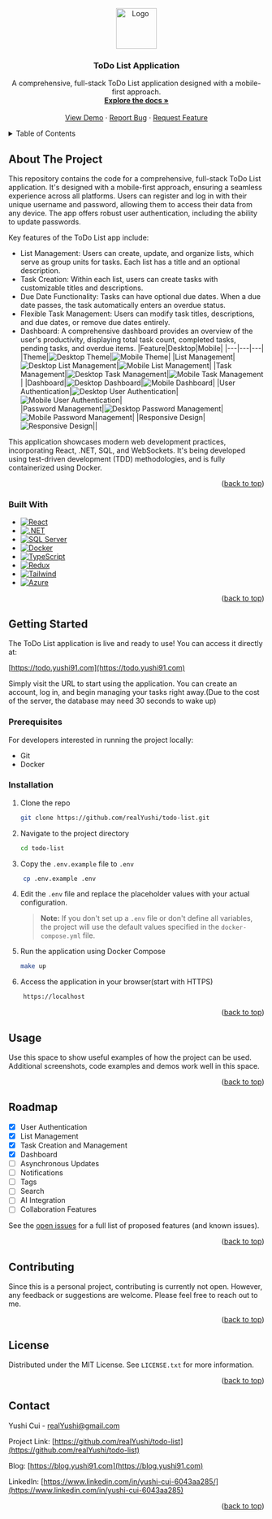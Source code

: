 <a id="readme-top"></a>

<div align="center">
  <a href="https://github.com/realYushi/todo-list">
    <img src="Images/logo.jpg" alt="Logo" width="80" height="80">
  </a>

<h3 align="center">ToDo List Application</h3>

  <p align="center">
    A comprehensive, full-stack ToDo List application designed with a mobile-first approach.
    <br />
    <a href="https://github.com/realYushi/todo-list"><strong>Explore the docs »</strong></a>
    <br />
    <br />
    <a href="https://todo.yushi91.com">View Demo</a>
    ·
    <a href="https://github.com/realYushi/todo-list/issues/new?labels=bug&template=bug-report---.md">Report Bug</a>
    ·
    <a href="https://github.com/realYushi/todo-list/issues/new?labels=enhancement&template=feature-request---.md">Request Feature</a>
  </p>
</div>

<details>
  <summary>Table of Contents</summary>
  <ol>
    <li>
      <a href="#about-the-project">About The Project</a>
      <ul>
        <li><a href="#built-with">Built With</a></li>
      </ul>
    </li>
    <li>
      <a href="#getting-started">Getting Started</a>
      <ul>
        <li><a href="#prerequisites">Prerequisites</a></li>
        <li><a href="#installation">Installation</a></li>
      </ul>
    </li>
    <li><a href="#usage">Usage</a></li>
    <li><a href="#roadmap">Roadmap</a></li>
    <li><a href="#contributing">Contributing</a></li>
    <li><a href="#license">License</a></li>
    <li><a href="#contact">Contact</a></li>
  </ol>
</details>

## About The Project

This repository contains the code for a comprehensive, full-stack ToDo List application. It's designed with a mobile-first approach, ensuring a seamless experience across all platforms. Users can register and log in with their unique username and password, allowing them to access their data from any device. The app offers robust user authentication, including the ability to update passwords.

Key features of the ToDo List app include:

-   List Management: Users can create, update, and organize lists, which serve as group units for tasks. Each list has a title and an optional description.
-   Task Creation: Within each list, users can create tasks with customizable titles and descriptions.
-   Due Date Functionality: Tasks can have optional due dates. When a due date passes, the task automatically enters an overdue status.
-   Flexible Task Management: Users can modify task titles, descriptions, and due dates, or remove due dates entirely.
-   Dashboard: A comprehensive dashboard provides an overview of the user's productivity, displaying total task count, completed tasks, pending tasks, and overdue items.
    |Feature|Desktop|Mobile|
    |---|---|---|
    |Theme|![Desktop Theme](Images/desktop_Theme.gif)|![Mobile Theme](Images/mobile_Theme.gif)|
    |List Management|![Desktop List Management](Images/desktop_List.gif)|![Mobile List Management](Images/mobile_List.gif)|
    |Task Management|![Desktop Task Management](Images/desktop_Task.gif)|![Mobile Task Management](Images/mobile_Task.gif)|
    |Dashboard|![Desktop Dashboard](Images/desktop_Dashboard.gif)|![Mobile Dashboard](Images/mobile_Dashboard.gif)|
    |User Authentication|![Desktop User Authentication](Images/desktop_Landing.gif)|![Mobile User Authentication](Images/mobile_Landing.gif)|\
    |Password Management|![Desktop Password Management](Images/desktop_Password.gif)|![Mobile Password Management](Images/mobile_Password.gif)|
    |Responsive Design|![Responsive Design](Images/Responsive.gif)||

This application showcases modern web development practices, incorporating React, .NET, SQL, and WebSockets. It's being developed using test-driven development (TDD) methodologies, and is fully containerized using Docker.

<p align="right">(<a href="#readme-top">back to top</a>)</p>

### Built With

-   [![React][React.js]][React-url]
-   [![.NET][.NET]][.NET-url]
-   [![SQL Server][SQL Server]][SQL Server-url]
-   [![Docker][Docker]][Docker-url]
-   [![TypeScript][TypeScript]][TypeScript-url]
-   [![Redux][Redux]][Redux-url]
-   [![Tailwind][Tailwind CSS]][Tailwind-url]
-   [![Azure][Azure]][Azure-url]

<p align="right">(<a href="#readme-top">back to top</a>)</p>

## Getting Started

The ToDo List application is live and ready to use! You can access it directly at:

[https://todo.yushi91.com](https://todo.yushi91.com)

Simply visit the URL to start using the application. You can create an account, log in, and begin managing your tasks right away.(Due to the cost of the server, the database may need 30 seconds to wake up)

### Prerequisites

For developers interested in running the project locally:

-   Git
-   Docker

### Installation

1. Clone the repo
    ```sh
    git clone https://github.com/realYushi/todo-list.git
    ```
2. Navigate to the project directory

    ```sh
    cd todo-list
    ```

3. Copy the `.env.example` file to `.env`

```sh
    cp .env.example .env
```

4. Edit the `.env` file and replace the placeholder values with your actual configuration.
    > **Note:** If you don't set up a `.env` file or don't define all variables, the project will use the default values specified in the `docker-compose.yml` file.
5. Run the application using Docker Compose
    ```sh
    make up
    ```
6. Access the application in your browser(start with HTTPS)

```sh
    https://localhost
```

  <p align="right">(<a href="#readme-top">back to top</a>)</p>

## Usage

Use this space to show useful examples of how the project can be used. Additional screenshots, code examples and demos work well in this space.

<p align="right">(<a href="#readme-top">back to top</a>)</p>

## Roadmap

-   [x] User Authentication
-   [x] List Management
-   [x] Task Creation and Management
-   [x] Dashboard
-   [ ] Asynchronous Updates
-   [ ] Notifications
-   [ ] Tags
-   [ ] Search
-   [ ] AI Integration
-   [ ] Collaboration Features

See the [open issues](https://github.com/realYushi/todo-list/issues) for a full list of proposed features (and known issues).

<p align="right">(<a href="#readme-top">back to top</a>)</p>

## Contributing

Since this is a personal project, contributing is currently not open. However, any feedback or suggestions are welcome. Please feel free to reach out to me.

<p align="right">(<a href="#readme-top">back to top</a>)</p>

## License

Distributed under the MIT License. See `LICENSE.txt` for more information.

<p align="right">(<a href="#readme-top">back to top</a>)</p>

## Contact

Yushi Cui - realYushi@gmail.com

Project Link: [https://github.com/realYushi/todo-list](https://github.com/realYushi/todo-list)

Blog: [https://blog.yushi91.com](https://blog.yushi91.com)

LinkedIn: [https://www.linkedin.com/in/yushi-cui-6043aa285/](https://www.linkedin.com/in/yushi-cui-6043aa285)

<p align="right">(<a href="#readme-top">back to top</a>)</p>

[React.js]: https://img.shields.io/badge/React-20232A?style=for-the-badge&logo=react&logoColor=61DAFB
[React-url]: https://reactjs.org/
[.NET]: https://img.shields.io/badge/.NET-5C2D91?style=for-the-badge&logo=.net&logoColor=white
[.NET-url]: https://dotnet.microsoft.com/
[SQL Server]: https://img.shields.io/badge/Microsoft%20SQL%20Server-CC2927?style=for-the-badge&logo=microsoft%20sql%20server&logoColor=white
[SQL Server-url]: https://www.microsoft.com/en-us/sql-server
[Docker]: https://img.shields.io/badge/Docker-2496ED?style=for-the-badge&logo=docker&logoColor=white
[Docker-url]: https://www.docker.com/
[TypeScript]: https://img.shields.io/badge/TypeScript-007ACC?style=for-the-badge&logo=typescript&logoColor=white
[TypeScript-url]: https://www.typescriptlang.org/
[Redux]: https://img.shields.io/badge/Redux-593D88?style=for-the-badge&logo=redux&logoColor=white
[Redux-url]: https://redux.js.org/
[Tailwind CSS]: https://img.shields.io/badge/Tailwind_CSS-38B2AC?style=for-the-badge&logo=tailwind-css&logoColor=white
[Tailwind-url]: https://tailwindcss.com/
[Azure]: https://img.shields.io/badge/Azure-0089D6?style=for-the-badge&logo=microsoft-azure&logoColor=white
[Azure-url]: https://azure.microsoft.com/
[product-screenshot]: Images/screenshot.png
